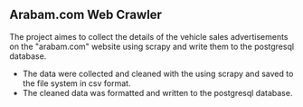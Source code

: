 ## Arabam.com Web Crawler
The project aimes to collect the details of the vehicle sales advertisements on the "arabam.com" website using scrapy and write them to the postgresql database.
* The data were collected and cleaned with the using scrapy and saved to the file system in csv format.
* The cleaned data was formatted and written to the postgresql database.
